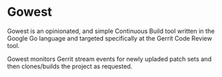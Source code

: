 # Gowest

Gowest is an opinionated, and simple Continuous Build tool
written in the Google Go language and targeted specifically
at the Gerrit Code Review tool.

Gowest monitors Gerrit stream events for newly upladed
patch sets and then clones/builds the project as requested.
